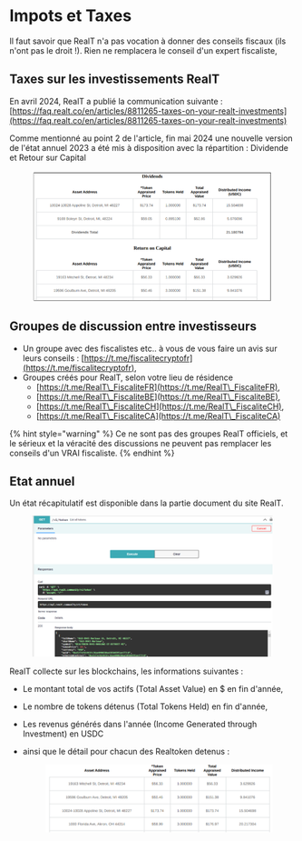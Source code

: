 # Impots et Taxes

Il faut savoir que RealT n'a pas vocation à donner des conseils fiscaux (ils n'ont pas le droit !). Rien ne remplacera le conseil d'un expert fiscaliste,&#x20;

## Taxes sur les investissements RealT

En avril 2024, RealT a publié la communication suivante :\
[https://faq.realt.co/en/articles/8811265-taxes-on-your-realt-investments](https://faq.realt.co/en/articles/8811265-taxes-on-your-realt-investments)

Comme mentionné au point 2 de l'article, fin mai 2024 une nouvelle version de l'état annuel 2023 a été mis à disposition avec la répartition : Dividende et Retour sur Capital

<figure><img src="../.gitbook/assets/image (1) (1).png" alt="" width="563"><figcaption></figcaption></figure>

## Groupes de discussion entre investisseurs&#x20;

* Un groupe avec des fiscalistes etc.. à vous de vous faire un avis sur leurs conseils : [https://t.me/fiscalitecryptofr](https://t.me/fiscalitecryptofr),
* Groupes créés pour RealT, selon votre lieu de résidence
  * [https://t.me/RealT\_FiscaliteFR](https://t.me/RealT\_FiscaliteFR),
  * [https://t.me/RealT\_FiscaliteBE](https://t.me/RealT\_FiscaliteBE),
  * [https://t.me/RealT\_FiscaliteCH](https://t.me/RealT\_FiscaliteCH),
  * [https://t.me/RealT\_FiscaliteCA](https://t.me/RealT\_FiscaliteCA)

{% hint style="warning" %}
Ce ne sont pas des groupes RealT officiels, et le sérieux et la véracité des discussions ne peuvent pas remplacer les conseils d'un VRAI fiscaliste.
{% endhint %}

## Etat annuel

Un état récapitulatif est disponible dans la partie document du site RealT.

<figure><img src="../.gitbook/assets/image (145).png" alt=""><figcaption></figcaption></figure>

RealT collecte sur les blockchains, les informations suivantes :&#x20;

* Le montant total de vos actifs (Total Asset Value) en $ en fin d'année,
* Le nombre de tokens détenus (Total Tokens Held) en fin d'année,
* Les revenus générés dans l'année (Income Generated through Investment) en USDC
*   ainsi que le détail pour chacun des Realtoken detenus :&#x20;

    <figure><img src="../.gitbook/assets/image (266).png" alt="" width="563"><figcaption></figcaption></figure>
